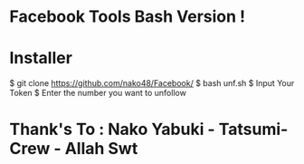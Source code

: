 # Facebook Tools Bash Version !

# Installer
$ git clone https://github.com/nako48/Facebook/
$ bash unf.sh
$ Input Your Token
$ Enter the number you want to unfollow 

# Thank's To : Nako Yabuki - Tatsumi-Crew - Allah Swt

